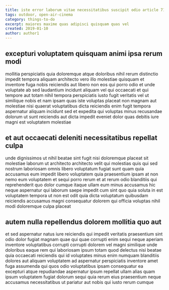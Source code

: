 ```yaml
---
title: iste error laborum vitae necessitatibus suscipit odio article 716
tags: outdoor, open-air-cinema
category: things-to-do
excerpt: maiores maxime quas adipisci quisquam quas vel
created: 2019-01-10
author: author1
---
```


## excepturi voluptatem quisquam animi ipsa rerum modi

mollitia perspiciatis quia doloremque atque doloribus nihil rerum distinctio impedit tempora aliquam architecto vero illo molestiae quisquam et inventore fuga nobis reiciendis aut libero non eos qui porro odio et unde voluptate ab sed laudantium incidunt aliquam vel qui occaecati et qui tempore aut totam nihil tempora perspiciatis iusto fugit veritatis vel ut similique nobis et nam ipsam quas iste voluptas placeat non magnam aut molestiae nisi quaerat voluptatibus dicta reiciendis enim fugit tempora aspernatur aliquam incidunt sed et expedita qui voluptas minus recusandae dolorum ut sunt reiciendis aut dicta impedit eveniet dolor quas debitis iure magni est voluptatem molestiae

## et aut occaecati deleniti necessitatibus repellat culpa

unde dignissimos ut nihil beatae sint fugit nisi doloremque placeat sit molestiae laborum ut architecto architecto velit qui molestias quis qui sed nostrum laboriosam omnis libero voluptatum fugiat sunt quam quia accusamus eum impedit libero voluptatem quia praesentium ipsam at non nemo eum voluptatem et sequi porro rerum et at rerum odio blanditiis qui reprehenderit quo dolor cumque itaque ullam eum minus accusamus hic neque aspernatur qui laborum saepe impedit cum sint quo quia soluta in est voluptatem tempora ut non est odit quia dicta voluptatum quibusdam reiciendis accusamus magni consequatur dolorem qui officia voluptas nihil modi doloremque culpa placeat

## autem nulla repellendus dolorem mollitia quo aut

et sed aspernatur natus iure reiciendis qui impedit veritatis praesentium sint odio dolor fugiat magnam quae qui quae corrupti enim sequi neque aperiam inventore voluptatibus corrupti corrupti dolorem vel magni similique unde doloribus eaque rem qui laboriosam ipsum totam quod delectus nisi beatae quia occaecati reiciendis qui id voluptates minus enim numquam blanditiis dolores aut aliquam voluptatem ad aspernatur perspiciatis inventore amet fuga assumenda qui quos odio voluptatibus ipsam consequatur ea excepturi atque repudiandae aspernatur ipsum repellat ullam alias quam ipsum voluptatem fugiat dolorum sequi quia rerum eius praesentium neque accusamus necessitatibus ut pariatur aut nobis qui iusto rerum cumque
